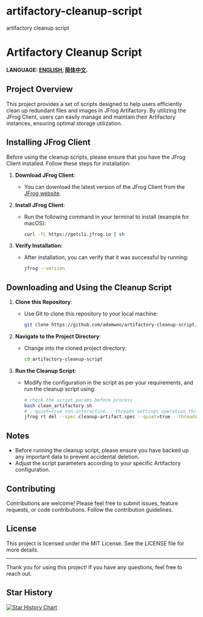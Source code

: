 # artifactory-cleanup-script
artifactory cleanup script 

# Artifactory Cleanup Script

**LANGUAGE: [ENGLISH](README.md), [简体中文](README_zh.md).**

## Project Overview

This project provides a set of scripts designed to help users efficiently clean up redundant files and images in JFrog Artifactory. By utilizing the JFrog Client, users can easily manage and maintain their Artifactory instances, ensuring optimal storage utilization.

## Installing JFrog Client

Before using the cleanup scripts, please ensure that you have the JFrog Client installed. Follow these steps for installation:

1. **Download JFrog Client**:
   - You can download the latest version of the JFrog Client from the [JFrog website](https://jfrog.com/getcli/).

2. **Install JFrog Client**:
   - Run the following command in your terminal to install (example for macOS):
     ```bash
     curl -fL https://getcli.jfrog.io | sh
     ```

3. **Verify Installation**:
   - After installation, you can verify that it was successful by running:
     ```bash
     jfrog --version
     ```

## Downloading and Using the Cleanup Script

1. **Clone this Repository**:
   - Use Git to clone this repository to your local machine:
     ```bash
     git clone https://github.com/adamwoo/artifactory-cleanup-script.git
     ```

2. **Navigate to the Project Directory**:
   - Change into the cloned project directory:
     ```bash
     cd artifactory-cleanup-script
     ```

3. **Run the Cleanup Script**:
   - Modify the configuration in the script as per your requirements, and run the cleanup script using:
     ```bash
     # check the script params before process
     bash clean_artifactory.sh
     # --quiet=true non-interactive，--threads settings operation threads num
     jfrog rt del --spec cleanup-artifact.spec --quiet=true --threads 50
     ```

## Notes

- Before running the cleanup script, please ensure you have backed up any important data to prevent accidental deletion.
- Adjust the script parameters according to your specific Artifactory configuration.

## Contributing

Contributions are welcome! Please feel free to submit issues, feature requests, or code contributions. Follow the contribution guidelines.

## License

This project is licensed under the MIT License. See the LICENSE file for more details.

---

Thank you for using this project! If you have any questions, feel free to reach out.

## Star History

[![Star History Chart](https://api.star-history.com/svg?repos=adamwoo/artifactory-cleanup-script&type=Date)](https://www.star-history.com/#adamwoo/artifactory-cleanup-script&Date)
